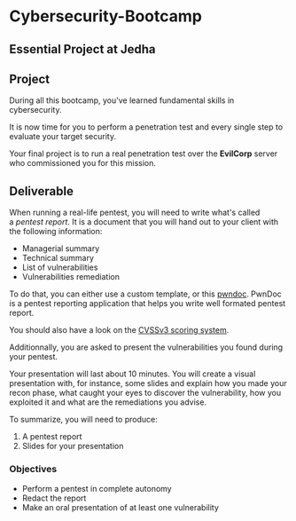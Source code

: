 # Cybersecurity-Bootcamp 
## Essential Project at Jedha
## Project

During all this bootcamp, you've learned fundamental skills in cybersecurity.

It is now time for you to perform a penetration test and every single step to evaluate your target security.

Your final project is to run a real penetration test over the **EvilCorp** server who commissioned you for this mission.

## Deliverable

When running a real-life pentest, you will need to write what's called a _pentest report_. It is a document that you will hand out to your client with the following information:

- Managerial summary
- Technical summary
- List of vulnerabilities
- Vulnerabilities remediation

To do that, you can either use a custom template, or this [pwndoc](https://github.com/pwndoc/pwndoc). PwnDoc is a pentest reporting application that helps you write well formated pentest report.

You should also have a look on the [CVSSv3 scoring system](https://www.first.org/cvss/v3.1/user-guide).

Additionnally, you are asked to present the vulnerabilities you found during your pentest.

Your presentation will last about 10 minutes. You will create a visual presentation with, for instance, some slides and explain how you made your recon phase, what caught your eyes to discover the vulnerability, how you exploited it and what are the remediations you advise.

To summarize, you will need to produce:

1. A pentest report
2. Slides for your presentation

### Objectives

- Perform a pentest in complete autonomy
- Redact the report
- Make an oral presentation of at least one vulnerability


